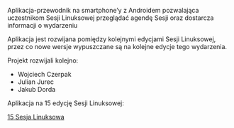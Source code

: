 Aplikacja-przewodnik na smartphone’y z Androidem pozwalająca uczestnikom Sesji Linuksowej przeglądać agendę Sesji oraz dostarcza informacji o wydarzeniu

Aplikacja jest rozwijana pomiędzy kolejnymi edycjami Sesji Linuksowej, przez co nowe wersje wypuszczane są na kolejne edycje tego wydarzenia.

Projekt rozwijali kolejno:

- Wojciech Czerpak
- Julian Jurec
- Jakub Dorda

Aplikacja na 15 edycję Sesji Linuksowej:

<a href="https://play.google.com/store/apps/details?id=tk.julianjurec.linuxsession15" target="_blank">	15 Sesja Linuksowa</a>
